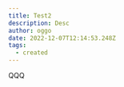 ```yaml
---
title: Test2
description: Desc
author: oggo
date: 2022-12-07T12:14:53.248Z
tags:
  - created
---
```

Q﻿QQ